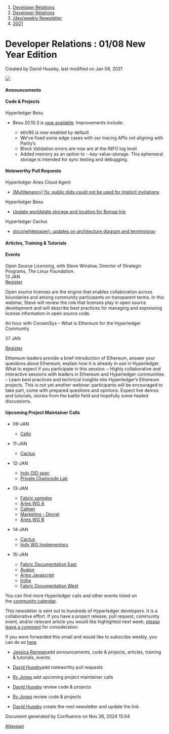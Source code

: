 1. [Developer Relations](index.html)
2. [Developer Relations](Developer-Relations_17170434.html)
3. [/dev/weekly Newsletter](17170445.html)
4. [2021](2021_17170692.html)

# Developer Relations : 01/08 New Year Edition

Created by David Huseby, last modified on Jan 08, 2021

![](https://ci5.googleusercontent.com/proxy/MJRSjrctXlb1mME2ABG2bmd6USk_RV1YmMN0IwFTnq8glRSRbLJzh0V5qUIcbOChuHya5NG1I-cT70b6ZaNTwaC4J2E-Hor9uTjrWSCVp0WrYWhNGdQijGkZSxz12C7yGsn43fvqFawLiKE7nw4n6PQZUTM-2lhEnVsqkeEMBLe23PvT=s0-d-e1-ft#http://image.email.thelinuxfoundation.org/lib/fe37157075640475711c73/m/2/0f181714-03b7-4174-9914-2c73127fde89.png)

#### Announcements

#### Code &amp; Projects

Hyperledger Besu

- Besu 20.10.3 is [now available](https://github.com/hyperledger/besu/releases/tag/20.10.3). Improvements include:
  
  - eth/65 is now enabled by default
  - We’ve fixed some edge cases with our tracing APIs not aligning with Parity’s
  - Block Validation errors are now are at the INFO log level
  - Added memory as an option to --key-value-storage. This ephemeral storage is intended for sync testing and debugging.

#### Noteworthy Pull Requests

Hyperledger Aries Cloud Agent

- [\[Multitenancy\] fix: public dids could not be used for implicit invitations](https://github.com/hyperledger/aries-cloudagent-python/pull/895)

Hyperledger Besu

- [Update worldstate storage and location for Bonsai trie](https://github.com/hyperledger/besu/pull/1765)

Hyperledger Cactus

- [docs(whitepaper): updates on architecture diagram and terminology](https://github.com/hyperledger/cactus/pull/448)

#### Articles, Training &amp; Tutorials

#### Events

Open Source Licensing, with Steve Winslow, Director of Strategic Programs, *The Linux Foundation*.  
13 JAN  
[Register](https://events.linuxfoundation.org/mentorship-session-os-licensing/)

Open source licenses are the engine that enables collaboration across boundaries and among community participants on transparent terms. In this webinar, Steve will review the role that licenses play in open source development and will describe best practices for managing and expressing license information in open source code.

An hour with ConsenSys – What is Ethereum for the Hyperledger Community

27 JAN

[Register](https://zoom.platform.linuxfoundation.org/webinar/register?project=hyp&id=GZeZcysURbYLL8EY52CJgkASTNBK9AyvWVlw%2FQb554OKnXKe2y4Kdt3W6AojPyRcgjKg83sRVkpPrtMADMk%3D&logo=hyperledger-color.svg&zoomID=97015936963)

Ethereum leaders provide a brief introduction of Ethereum, answer your questions about Ethereum, explain how it is already in use in Hyperledger. What to expect if you participate in this session: – Highly collaborative and interactive sessions with leaders in Ethereum and Hyperledger communities – Learn best practices and technical insights into Hyperledger’s Ethereum projects. This is not yet another webinar: participants will be encouraged to take part, come with prepared questions and opinions. Expect live demos and tutorials, stories from the battle field and hopefully some heated discussions. 

#### Upcoming Project Maintainer Calls

- 09-JAN
  
  - [Cello](https://lists.hyperledger.org/g/cello/viewevent?repeatid=20636&eventid=968746&calstart=2021-01-09)
- 11-JAN
  
  - [Cactus](https://lists.hyperledger.org/g/cactus/viewevent?repeatid=32482&eventid=1023001&calstart=2021-01-12)
- 12-JAN
  
  - [Indy DID spec](https://lists.hyperledger.org/g/indy/viewevent?repeatid=32661&eventid=988899&calstart=2021-01-12)
  - [Private Chaincode Lab](https://lists.hyperledger.org/g/fabric/viewevent?repeatid=22096&eventid=879290&calstart=2021-01-12)
- 13-JAN
  
  - [Fabric samples](https://lists.hyperledger.org/g/fabric/viewevent?repeatid=27906&eventid=988891&calstart=2021-01-13)
  - [Aries WG A](https://lists.hyperledger.org/g/aries/viewevent?repeatid=21923&eventid=988930&calstart=2021-01-13)
  - [Caliper](https://lists.hyperledger.org/g/caliper/viewevent?repeatid=15870&eventid=988886&calstart=2021-01-13)
  - [Marketing - Devrel](https://lists.hyperledger.org/g/tsc/viewevent?repeatid=26090&eventid=968814&calstart=2021-01-13)
  - [Aries WG B](https://lists.hyperledger.org/g/aries/viewevent?repeatid=21922&eventid=988927&calstart=2021-01-13)
- 14-JAN
  
  - [Cactus](https://lists.hyperledger.org/g/cactus/viewevent?repeatid=29073&eventid=988939&calstart=2021-01-14)
  - [Indy WG Implementers](https://lists.hyperledger.org/g/identity-wg/viewevent?repeatid=21924&eventid=988897&calstart=2021-01-14)
- 15-JAN
  
  - [Fabric Documentation East](https://lists.hyperledger.org/g/fabric/viewevent?repeatid=22053&eventid=879298&calstart=2021-01-15)
  - [Avalon](https://lists.hyperledger.org/g/avalon/viewevent?repeatid=32782&eventid=988875&calstart=2021-01-15)
  - [Aries Javascript](https://lists.hyperledger.org/g/aries/viewevent?repeatid=28956&eventid=988923&calstart=2021-01-15)
  - [Iroha](https://lists.hyperledger.org/g/iroha/viewevent?repeatid=33280&eventid=988902&calstart=2021-01-15)
  - [Fabric Documentation West](https://lists.hyperledger.org/g/fabric/viewevent?repeatid=21946&eventid=988893&calstart=2021-01-15)

You can find more Hyperledger calls and other events listed on the [community calendar](https://click.email.thelinuxfoundation.org/?qs=1e529d3c8c18c82ee0d1e3bf21bd9da52eefb0c856f76e162c8a4c15907c8f0e34b678a7bd0d96cb36afec4c9e24f742e8bddcb890f7c41f). 

This newsletter is sent out to hundreds of Hyperledger developers. It is a collaborative effort. If you have a project release, pull request, community event, and/or relevant article you would like highlighted next week, [please leave a comment](17170696.html) for consideration.

If you were forwarded this email and would like to subscribe weekly, you can do so [here](https://click.email.thelinuxfoundation.org/?qs=1e529d3c8c18c82ea23784936325de97c2c103466222d8b372eef74c5dd7b94b5926d1ddc00f27db423f03b50b686c707d75ce0e6a357f45).

- [Jessica Rampen](https://lf-hyperledger.atlassian.net/wiki/people/5c2e4c479bcfd72df10109cc?ref=confluence)add announcements, code &amp; projects, articles, training &amp; tutorials, events
- [David Huseby](https://lf-hyperledger.atlassian.net/wiki/people/5c81ef6e187e8e0b95b0b1e9?ref=confluence)add noteworthy pull requests
  
- [Ry Jones](https://lf-hyperledger.atlassian.net/wiki/people/557058:078cecfc-fb17-4d9a-8759-b5b74efa6850?ref=confluence) add upcoming project maintainer calls
- [David Huseby](https://lf-hyperledger.atlassian.net/wiki/people/5c81ef6e187e8e0b95b0b1e9?ref=confluence) review code &amp; projects
- [Ry Jones](https://lf-hyperledger.atlassian.net/wiki/people/557058:078cecfc-fb17-4d9a-8759-b5b74efa6850?ref=confluence) review code &amp; projects
- [David Huseby](https://lf-hyperledger.atlassian.net/wiki/people/5c81ef6e187e8e0b95b0b1e9?ref=confluence) create the next newsletter and update the link

Document generated by Confluence on Nov 26, 2024 15:04

[Atlassian](http://www.atlassian.com/)
